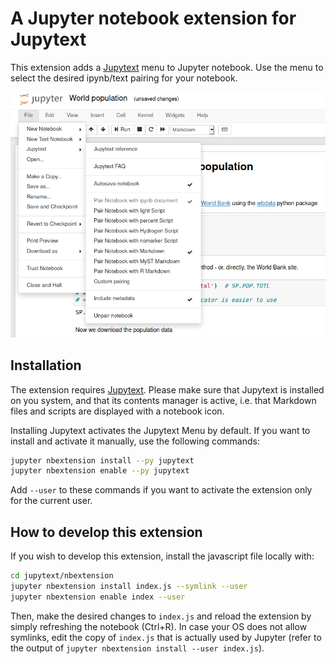 # A Jupyter notebook extension for Jupytext

This extension adds a [Jupytext](https://github.com/mwouts/jupytext/blob/master/README.md) menu to Jupyter notebook. Use the menu to select the desired ipynb/text pairing for your notebook.

![Jupytext menu screenshot](jupytext_menu.png)

## Installation

The extension requires [Jupytext](https://github.com/mwouts/jupytext/blob/master/README.md). Please make sure that Jupytext is installed on you system, and that its contents manager is active, i.e. that Markdown files and scripts are displayed with a notebook icon.

Installing Jupytext activates the Jupytext Menu by default. If you want to install and activate it manually, use the following commands:

```bash
jupyter nbextension install --py jupytext
jupyter nbextension enable --py jupytext
```

Add `--user` to these commands if you want to activate the extension only for the current user.

## How to develop this extension

If you wish to develop this extension, install the javascript file locally with:

```bash
cd jupytext/nbextension
jupyter nbextension install index.js --symlink --user
jupyter nbextension enable index --user
```

Then, make the desired changes to `index.js` and reload the extension by simply refreshing the notebook (Ctrl+R). In case your OS does not allow symlinks, edit the copy of `index.js` that is actually used by Jupyter (refer to the output of `jupyter nbextension install --user index.js`).
